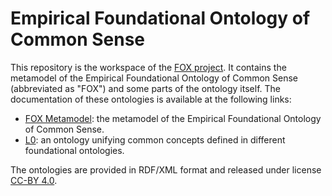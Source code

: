 # Empirical Foundational Ontology of Common Sense

This repository is the workspace of the [FOX project](https://w3id.org/fox). It contains the metamodel of the Empirical Foundational Ontology of Common Sense (abbreviated as "FOX") and some parts of the ontology itself.
The documentation of these ontologies is available at the following links:

* [FOX Metamodel](https://w3id.org/fox/metamodel): the metamodel of the Empirical Foundational Ontology of Common Sense.
* [L0](https://w3id.org/fox/L0): an ontology unifying common concepts defined in different foundational ontologies.

The ontologies are provided in RDF/XML format and released under license [CC-BY 4.0](https://creativecommons.org/licenses/by/4.0/). 
